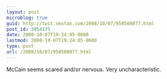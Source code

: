 ```yaml
---
layout: post
microblog: true
guid: http://twit.vmstan.com/2008/10/07/950508077.html
post_id: 3054175
date: 2008-10-07T19:24:05-0600
lastmod: 2008-10-07T19:24:05-0600
type: post
url: /2008/10/07/950508077.html
---
```

McCain seems scared and/or nervous. Very uncharacteristic.
